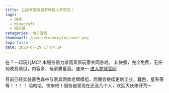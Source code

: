 ```yaml
---
title: 公益MC服务器梦域招人开荒啦！
tags:
  - 游戏
  - Minecraft
  - 服务器
categories: 电子游戏
thumbnail: /post/dreamrealm/cover.png
top: false
date: 2020-07-29 17:04:14
---
```


在？一起玩儿MC?
本服务器力求高素质玩家共同游戏。
非快餐，完全免费，无任何收费项目，内容多，玩家质量高。速来～
[进入梦域官网](https://mc.zsh2401.top)
<!-- more -->
目前已经实装暮色森林与家具两款老牌模组，后期会继续更新工业，暮色，星系等等！！！！
哈哈哈，快来吧！服务器里现在还没几个人，欢迎大伙来开荒～

